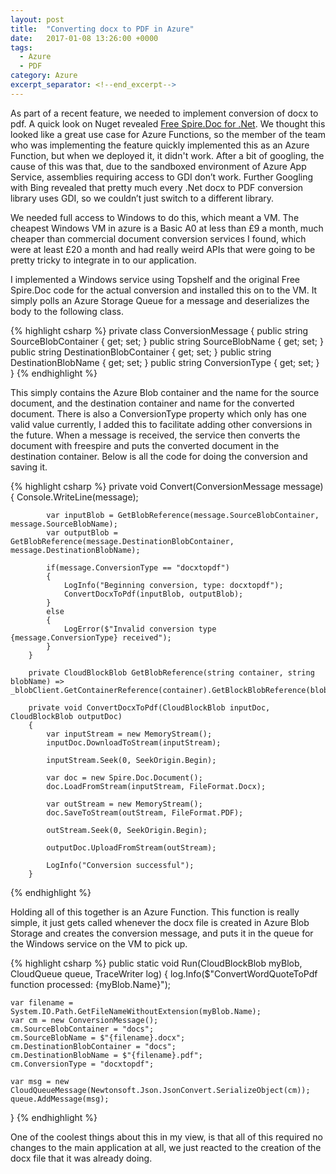 ```yaml
---
layout: post
title:  "Converting docx to PDF in Azure"
date:   2017-01-08 13:26:00 +0000
tags:
  - Azure
  - PDF
category: Azure
excerpt_separator: <!--end_excerpt-->
---
```


As part of a recent feature, we needed to implement conversion of docx to pdf. A quick look on Nuget revealed [Free Spire.Doc for .Net](http://www.nuget.org/packages/FreeSpire.Doc/). We thought this looked like a great use case for Azure Functions, so the member of the team who was implementing the feature quickly implemented this as an Azure Function, but when we deployed it, it didn't work. After a bit of googling, the cause of this was that, due to the sandboxed environment of Azure App Service, assemblies requiring access to GDI don’t work. Further Googling with Bing revealed that pretty much every .Net docx to PDF conversion library uses GDI, so we couldn’t just switch to a different library.
<!--end_excerpt-->
We needed full access to Windows to do this, which meant a VM. The cheapest Windows VM in azure is a Basic A0 at less than £9 a month, much cheaper than commercial document conversion services I found, which were at least £20 a month and had really weird APIs that were going to be pretty tricky to integrate in to our application.

I implemented a Windows service using Topshelf and the original Free Spire.Doc code for the actual conversion and installed this on to the VM. It simply polls an Azure Storage Queue for a message and deserializes the body to the following class.

{% highlight csharp %}
private class ConversionMessage
{
    public string SourceBlobContainer { get; set; }
    public string SourceBlobName { get; set; }
    public string DestinationBlobContainer { get; set; }
    public string DestinationBlobName { get; set; }
    public string ConversionType { get; set; }
}
{% endhighlight %}

This simply contains the Azure Blob container and the name for the source document, and the destination container and name for the converted document. There is also a ConversionType property which only has one valid value currently, I added this to facilitate adding other conversions in the future. When a message is received, the service then converts the document with freespire and puts the converted document in the destination container. Below is all the code for doing the conversion and saving it.

{% highlight csharp %}
private void Convert(ConversionMessage message)
        {
            Console.WriteLine(message);

            var inputBlob = GetBlobReference(message.SourceBlobContainer, message.SourceBlobName);
            var outputBlob = GetBlobReference(message.DestinationBlobContainer, message.DestinationBlobName);
            
            if(message.ConversionType == "docxtopdf")
            {
                LogInfo("Beginning conversion, type: docxtopdf");
                ConvertDocxToPdf(inputBlob, outputBlob);
            }
            else
            {
                LogError($"Invalid conversion type {message.ConversionType} received");
            }
        }

        private CloudBlockBlob GetBlobReference(string container, string blobName) => _blobClient.GetContainerReference(container).GetBlockBlobReference(blobName);

        private void ConvertDocxToPdf(CloudBlockBlob inputDoc, CloudBlockBlob outputDoc)
        {
            var inputStream = new MemoryStream();
            inputDoc.DownloadToStream(inputStream);

            inputStream.Seek(0, SeekOrigin.Begin);

            var doc = new Spire.Doc.Document();
            doc.LoadFromStream(inputStream, FileFormat.Docx);

            var outStream = new MemoryStream();
            doc.SaveToStream(outStream, FileFormat.PDF);

            outStream.Seek(0, SeekOrigin.Begin);

            outputDoc.UploadFromStream(outStream);

            LogInfo("Conversion successful");
        }
{% endhighlight %}

Holding all of this together is an Azure Function. This function is really simple, it just gets called whenever the docx file is created in Azure Blob Storage and creates the conversion message, and puts it in the queue for the Windows service on the VM to pick up.

{% highlight csharp %}
public static void Run(CloudBlockBlob myBlob, CloudQueue queue, TraceWriter log)
{
    log.Info($"ConvertWordQuoteToPdf function processed: {myBlob.Name}");

    var filename = System.IO.Path.GetFileNameWithoutExtension(myBlob.Name);
    var cm = new ConversionMessage();
    cm.SourceBlobContainer = "docs";
    cm.SourceBlobName = $"{filename}.docx";
    cm.DestinationBlobContainer = "docs";
    cm.DestinationBlobName = $"{filename}.pdf";
    cm.ConversionType = "docxtopdf";

    var msg = new CloudQueueMessage(Newtonsoft.Json.JsonConvert.SerializeObject(cm));
    queue.AddMessage(msg);
}
{% endhighlight %}

One of the coolest things about this in my view, is that all of this required no changes to the main application at all, we just reacted to the creation of the docx file that it was already doing.
